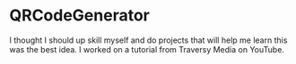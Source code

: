 # QRCodeGenerator
I thought I should up skill myself and do projects that will help me learn
this was the best idea.
I worked on a tutorial from Traversy Media on YouTube.
